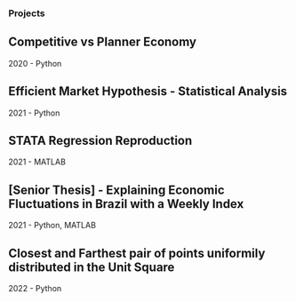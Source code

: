 ### Projects

## Competitive vs Planner Economy
2020 - Python

## Efficient Market Hypothesis - Statistical Analysis
2021 - Python

## STATA Regression Reproduction
2021 - MATLAB

## [Senior Thesis] - Explaining Economic Fluctuations in Brazil with a Weekly Index
2021 - Python, MATLAB

## Closest and Farthest pair of points uniformily distributed in the Unit Square
2022 - Python